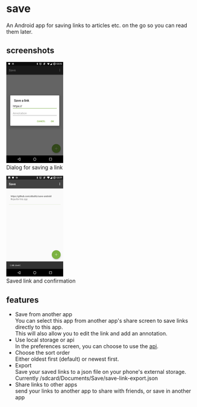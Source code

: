 # save
An Android app for saving links to articles etc. on the go so you can read them later.

## screenshots
<img src="screenshots/add_dialog.jpg" width="30%"></a>  
Dialog for saving a link

<img src="screenshots/link_saved.jpg" width="30%"></a>  
Saved link and confirmation

## features
- Save from another app  
  You can select this app from another app's share screen to save links directly to this app.  
  This will also allow you to edit the link and add an annotation.
- Use local storage or api  
  In the preferences screen, you can choose to use the [api](https://github.com/albalitz/save-api).
- Choose the sort order  
  Either oldest first (default) or newest first.
- Export  
  Save your saved links to a json file on your phone's external storage.  
  Currently /sdcard/Documents/Save/save-link-export.json
- Share links to other apps  
  send your links to another app to share with friends, or save in another app

